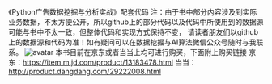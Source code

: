 《Python广告数据挖掘与分析实战》配套代码
注：由于书中部分内容涉及到实际业务数据，不太方便公开，所以github上的部分代码以及代码中所使用到的数据源可能与书中不太一致，但整体代码和实现方式保持不变，
请读者朋友们以github上的数据源和代码为准！如有疑问可以在数据挖掘与AI算法微信公众号随时与我联系。
![avatar]()
本书目前在京东或者当当上均可进行购买，下面附上购买链接
京东：<https://item.m.jd.com/product/13183478.html>
当当：<http://product.dangdang.com/29222008.html>

